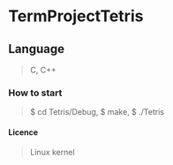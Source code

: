 # TermProjectTetris

## Language
> C, C++

### How to start
> $ cd Tetris/Debug,
$ make,
$ ./Tetris

#### Licence
> Linux kernel
